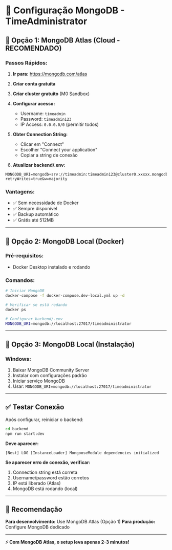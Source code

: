 # 🍃 Configuração MongoDB - TimeAdministrator

## 🚀 **Opção 1: MongoDB Atlas (Cloud - RECOMENDADO)**

### **Passos Rápidos:**

1. **Ir para:** https://mongodb.com/atlas
2. **Criar conta gratuita**
3. **Criar cluster gratuito** (M0 Sandbox)
4. **Configurar acesso:**
   - Username: `timeadmin`
   - Password: `timeadmin123`
   - IP Access: `0.0.0.0/0` (permitir todos)

5. **Obter Connection String:**
   - Clicar em "Connect"
   - Escolher "Connect your application"
   - Copiar a string de conexão

6. **Atualizar backend/.env:**
```env
MONGODB_URI=mongodb+srv://timeadmin:timeadmin123@cluster0.xxxxx.mongodb.net/timeadministrator?retryWrites=true&w=majority
```

### **Vantagens:**
- ✅ Sem necessidade de Docker
- ✅ Sempre disponível
- ✅ Backup automático
- ✅ Grátis até 512MB

---

## 🐳 **Opção 2: MongoDB Local (Docker)**

### **Pré-requisitos:**
- Docker Desktop instalado e rodando

### **Comandos:**
```bash
# Iniciar MongoDB
docker-compose -f docker-compose.dev-local.yml up -d

# Verificar se está rodando
docker ps

# Configurar backend/.env
MONGODB_URI=mongodb://localhost:27017/timeadministrator
```

---

## 🔧 **Opção 3: MongoDB Local (Instalação)**

### **Windows:**
1. Baixar MongoDB Community Server
2. Instalar com configurações padrão
3. Iniciar serviço MongoDB
4. Usar: `MONGODB_URI=mongodb://localhost:27017/timeadministrator`

---

## ✅ **Testar Conexão**

Após configurar, reiniciar o backend:
```bash
cd backend
npm run start:dev
```

**Deve aparecer:**
```
[Nest] LOG [InstanceLoader] MongooseModule dependencies initialized
```

**Se aparecer erro de conexão, verificar:**
1. Connection string está correta
2. Username/password estão corretos
3. IP está liberado (Atlas)
4. MongoDB está rodando (local)

---

## 🎯 **Recomendação**

**Para desenvolvimento:** Use MongoDB Atlas (Opção 1)
**Para produção:** Configure MongoDB dedicado

---

**⚡ Com MongoDB Atlas, o setup leva apenas 2-3 minutos!**